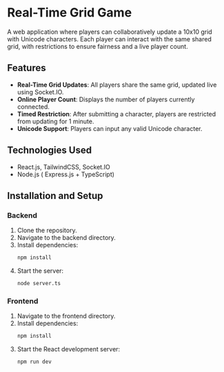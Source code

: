 # Real-Time Grid Game

A web application where players can collaboratively update a 10x10 grid with Unicode characters. Each player can interact with the same shared grid, with restrictions to ensure fairness and a live player count.

## Features

- **Real-Time Grid Updates**: All players share the same grid, updated live using Socket.IO.
- **Online Player Count**: Displays the number of players currently connected.
- **Timed Restriction**: After submitting a character, players are restricted from updating for 1 minute.
- **Unicode Support**: Players can input any valid Unicode character.

## Technologies Used
- React.js, TailwindCSS, Socket.IO
- Node.js ( Express.js + TypeScript)

## Installation and Setup

### Backend
1. Clone the repository.
2. Navigate to the backend directory.
3. Install dependencies:
   ```bash
   npm install 
   ```
4. Start the server:
   ```bash
   node server.ts
   ```
### Frontend
1. Navigate to the frontend directory.
2. Install dependencies:
   ```bash
   npm install
   ```
3. Start the React development server:
   ```bash
   npm run dev
   ```
